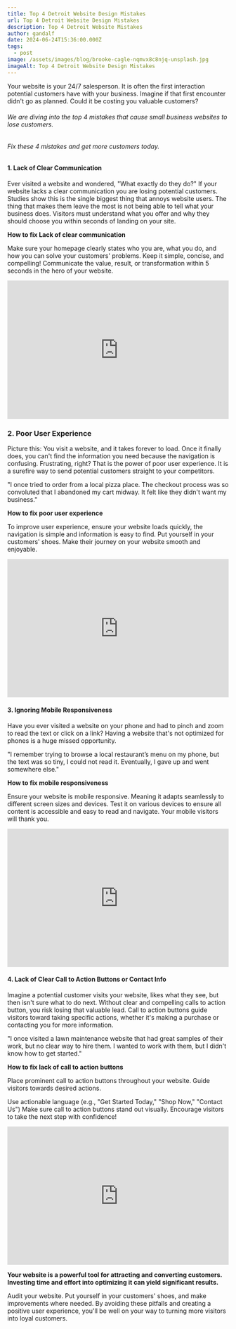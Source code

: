 ```yaml
---
title: Top 4 Detroit Website Design Mistakes
url: Top 4 Detroit Website Design Mistakes
description: Top 4 Detroit Website Mistakes
author: gandalf
date: 2024-06-24T15:36:00.000Z
tags:
  - post
image: /assets/images/blog/brooke-cagle-nqmvx8c8njq-unsplash.jpg
imageAlt: Top 4 Detroit Website Design Mistakes
---
```

Your website is your 24/7 salesperson. It is often the first interaction potential customers have with your business. Imagine if that first encounter didn't go as planned. Could it be costing you valuable customers?

###### We are diving into the top 4 mistakes that cause small business websites to lose customers.

###### Fix these 4 mistakes and get more customers today.

#### 1. Lack of Clear Communication

Ever visited a website and wondered, "What exactly do they do?" If your website lacks a clear communication you are losing potential customers. Studies show this is the single biggest thing that annoys website users. The thing that makes them leave the most is not being able to tell what your business does. Visitors must understand what you offer and why they should choose you within seconds of landing on your site.

**How to fix Lack of clear communication**

Make sure your homepage clearly states who you are, what you do, and how you can solve your customers' problems. Keep it simple, concise, and compelling! Communicate the value, result, or transformation within 5 seconds in the hero of your website.

<iframe width="100%" height="315" src="https://www.youtube.com/embed/WgXU7XAZYmQ?si=Y1Ny-FG3kG3dhQGX&amp;start=62" title="YouTube video player" frameborder="0" allow="accelerometer; autoplay; clipboard-write; encrypted-media; gyroscope; picture-in-picture; web-share" referrerpolicy="strict-origin-when-cross-origin" allowfullscreen></iframe>

### 2. Poor User Experience

Picture this: You visit a website, and it takes forever to load. Once it finally does, you can't find the information you need because the navigation is confusing. Frustrating, right? That is the power of poor user experience. It is a surefire way to send potential customers straight to your competitors.

"I once tried to order from a local pizza place. The checkout process was so convoluted that I abandoned my cart midway. It felt like they didn't want my business."

**How to fix poor user experience**

To improve user experience, ensure your website loads quickly, the navigation is simple and information is easy to find. Put yourself in your customers' shoes. Make their journey on your website smooth and enjoyable.

<iframe width="100%" height="315" src="https://www.youtube.com/embed/N1el1vdTMOg?si=JqK72HV22jRkxe0u" title="YouTube video player" frameborder="0" allow="accelerometer; autoplay; clipboard-write; encrypted-media; gyroscope; picture-in-picture; web-share" referrerpolicy="strict-origin-when-cross-origin" allowfullscreen></iframe>

#### 3. Ignoring Mobile Responsiveness

Have you ever visited a website on your phone and had to pinch and zoom to read the text or click on a link? Having a website that's not optimized for phones is a huge missed opportunity.

"I remember trying to browse a local restaurant’s menu on my phone, but the text was so tiny, I could not read it. Eventually, I gave up and went somewhere else."

**How to fix mobile responsiveness**

Ensure your website is mobile responsive. Meaning it adapts seamlessly to different screen sizes and devices. Test it on various devices to ensure all content is accessible and easy to read and navigate. Your mobile visitors will thank you.

<iframe width="100%" height="315" src="https://www.youtube.com/embed/2mNeDVoWO2o?si=blUFP28ZQVQct3xA" title="YouTube video player" frameborder="0" allow="accelerometer; autoplay; clipboard-write; encrypted-media; gyroscope; picture-in-picture; web-share" referrerpolicy="strict-origin-when-cross-origin" allowfullscreen></iframe>

#### 4. Lack of Clear Call to Action Buttons or Contact Info

Imagine a potential customer visits your website, likes what they see, but then isn't sure what to do next. Without clear and compelling calls to action button, you risk losing that valuable lead. Call to action buttons guide visitors toward taking specific actions, whether it's making a purchase or contacting you for more information.

"I once visited a lawn maintenance website that had great samples of their work, but no clear way to hire them. I wanted to work with them, but I didn't know how to get started."

**How to fix lack of call to action buttons**

Place prominent call to action buttons throughout your website. Guide visitors towards desired actions.

Use actionable language (e.g., "Get Started Today," "Shop Now," "Contact Us") Make sure call to action buttons stand out visually. Encourage visitors to take the next step with confidence!



<iframe width="100%" height="315" src="https://www.youtube.com/embed/BxELmZ-NAq4?si=WCmoY0rVtqlarp63" title="YouTube video player" frameborder="0" allow="accelerometer; autoplay; clipboard-write; encrypted-media; gyroscope; picture-in-picture; web-share" referrerpolicy="strict-origin-when-cross-origin" allowfullscreen></iframe>

**Your website is a powerful tool for attracting and converting customers. Investing time and effort into optimizing it can yield significant results.**

Audit your website. Put yourself in your customers' shoes, and make improvements where needed. By avoiding these pitfalls and creating a positive user experience, you'll be well on your way to turning more visitors into loyal customers.
